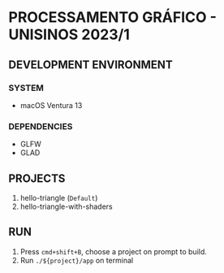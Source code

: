 # **PROCESSAMENTO GRÁFICO - UNISINOS 2023/1**

## **DEVELOPMENT ENVIRONMENT**

### **SYSTEM**

- macOS Ventura 13

### **DEPENDENCIES**

- GLFW
- GLAD

## **PROJECTS**

1. hello-triangle (`Default`)
1. hello-triangle-with-shaders

## **RUN**

1. Press `cmd+shift+B`, choose a project on prompt to build.
1. Run `./${project}/app` on terminal
